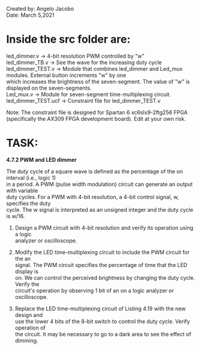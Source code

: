 Created by: Angelo Jacobo  
Date: March 5,2021  

# Inside the src folder are:  
led_dimmer.v -> 4-bit resolution PWM controlled by "w"  
led_dimmer_TB.v -> See the wave for the increasing duty cycle   
led_dimmer_TEST.v -> Module that combines led_dimmer and Led_mux modules. External button increments "w" by one      
			which increases the brightness of the seven-segment. The value of "w" is displayed on the seven-segments.   
Led_mux.v -> Module for seven-segment time-multiplexing circuit.  
led_dimmer_TEST.ucf -> Constraint file for led_dimmer_TEST.v  

Note: The constraint file is designed for Spartan 6 xc6slx9-2ftg256 FPGA (specifically the AX309 FPGA development board). Edit at your own risk.  


# TASK:  
**4.7.2 PWM and LED dimmer** 

The duty cycle of a square wave is defined as the percentage of the on interval (i.e., logic 1)  
in a period. A PWM (pulse width modulation) circuit can generate an output with variable  
duty cycles. For a PWM with 4-bit resolution, a 4-bit control signal, w, specifies the duty  
cycle. The w signal is interpreted as an unsigned integer and the duty cycle is w/16.  

1. Design a PWM circuit with 4-bit resolution and verify its operation using a logic  
analyzer or oscilloscope.  

2. Modify the LED time-multiplexing circuit to include the PWM circuit for the an  
signal. The PWM circuit specifies the percentage of time that the LED display is  
on. We can control the perceived brightness by changing the duty cycle. Verify the  
circuit's operation by observing 1 bit of an on a logic analyzer or oscilloscope.  

3. Replace the LED time-multiplexing circuit of Listing 4.19 with the new design and  
use the lower 4 bits of the 8-bit switch to control the duty cycle. Verify operation of  
the circuit. It may be necessary to go to a dark area to see the effect of dimming.   
